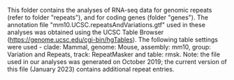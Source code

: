 This folder contains the analyses of RNA-seq data for genomic repeats (refer to folder "repeats"), and for coding genes (folder "genes"). The annotation file "mm10.UCSC.repeatsAndVariations.gtf" used in these analyses was obtained using the UCSC Table Browser (https://genome.ucsc.edu/cgi-bin/hgTables). The following table settings were used - clade: Mammal, genome: Mouse, assembly: mm10, group: Variation and Repeats, track: RepeatMasker and table: rmsk. Note: the file used in our analyses was generated on October 2019; the current version of this file (January 2023) contains additional repeat entries.
